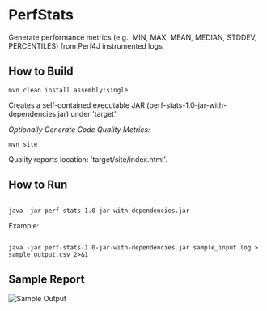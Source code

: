 PerfStats
=========
Generate performance metrics (e.g., MIN, MAX, MEAN, MEDIAN, STDDEV, PERCENTILES) from Perf4J instrumented logs.

How to Build
------------
<pre><code>mvn clean install assembly:single</code></pre>

Creates a self-contained executable JAR (perf-stats-1.0-jar-with-dependencies.jar) under 'target'.

<i>Optionally Generate Code Quality Metrics:</i>
 
<pre><code>mvn site</code></pre> 

Quality reports location: 'target/site/index.html'.

How to Run
----------
<pre><code>
java -jar perf-stats-1.0-jar-with-dependencies.jar <perf4j_log>
</code></pre>
	
Example:
<pre><code>
java -jar perf-stats-1.0-jar-with-dependencies.jar sample_input.log > sample_output.csv 2>&1
</code></pre>

Sample Report
-------------

![Sample Output](https://raw2.github.com/naeemtahir/perf-stats/master/sample/sample_output.png)
